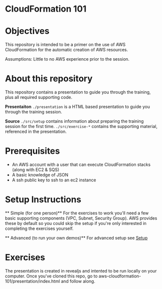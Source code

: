 CloudFormation 101
==================

# Objectives

This repository is intended to be a primer on the use of AWS CloudFormation for the automatic creation of AWS resources.

Assumptions: Little to no AWS experience prior to the session.

# About this repository

This repository contains a presentation to guide you through the training, plus all required supporting code.

**Presentaiton**
`./presentation` is a HTML based presentation to guide you through the training session.

**Source**
`./src/setup` contains information about preparing the training session for the first time.
`./src/exercise-*` contains the supporting material, referenced in the presentation.

# Prerequisites

* An AWS account with a user that can execute CloudFormation stacks (along with EC2 & SQS)
* A basic knowledge of JSON
* A ssh public key to ssh to an ec2 instance

# Setup Instructions

** Simple (for one person)**
For the exercises to work you'll need a few basic supporting components (VPC, Subnet, Security Group). AWS provides these by default so you could skip the setup if you're only interested in completing the exercises yourself.

** Advanced (to run your own demos)**
For advanced setup see [Setup](src/setup)

# Exercises

The presentation is created in revealjs and intented to be run locally on your computer. Once you've cloned this repo, go to aws-cloudformation-101/presentation/index.html and follow along.
